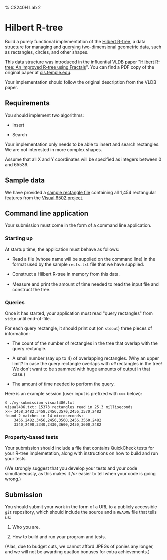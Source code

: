 % CS240H Lab 2

# Hilbert R-tree

Build a purely functional implementation of the
[Hilbert R-tree](http://en.wikipedia.org/wiki/Hilbert_R-tree), a data
structure for managing and querying two-dimensional geometric data,
such as rectangles, circles, and other shapes.

This data structure was introduced in the influential VLDB paper
"[Hilbert R-tree: An Improved R-tree using Fractals](http://scholar.google.com/scholar?q=Hilbert+R-tree+an+improved+r-tree+using+fractals)". You
can find a PDF copy of the original paper at
[cis.temple.edu](http://www.cis.temple.edu/~vasilis/Courses/CIS750/Papers/HilbertRtree-Kamel.pdf).

Your implementation should follow the original description from the
VLDB paper.

## Requirements

You should implement two algorithms:

* Insert

* Search

Your implementation only needs to be able to insert and search
rectangles.  We are not interested in more complex shapes.

Assume that all X and Y coordinates will be specified as integers
between 0 and 65536.


## Sample data

We have provided a [sample rectangle file](rects.txt) containing all
1,454 rectangular features from the
[Visual 6502 project](http://visual6502.org/).


## Command line application

Your submission must come in the form of a command line application.

### Starting up

At startup time, the application must behave as follows:

* Read a file (whose name will be supplied on the command line) in the
  format used by the sample `rects.txt` file that we have supplied.

* Construct a Hilbert R-tree in memory from this data.

* Measure and print the amount of time needed to read the input file
  and construct the tree.

### Queries

Once it has started, your application must read "query rectangles"
from `stdin` until end-of-file.

For each query rectangle, it should print out (on `stdout`) three
pieces of information:
  
* The count of the number of rectangles in the tree that overlap with
  the query rectangle.
  
* A small number (say up to 4) of overlapping rectangles.  (Why an
  upper limit? In case the query rectangle overlaps with *all*
  rectangles in the tree!  We don't want to be spammed with huge
  amounts of output in that case.)

* The amount of time needed to perform the query.

Here is an example session (user input is prefixed with `>>>` below):

~~~~
$ ./my-submission visual486.txt
visual486.txt: 15373 rectangles read in 25.3 milliseconds
>>> 3458,2482,3458,2456,3570,2456,3570,2482
found 2 matches in 14 microseconds:
    3456,2482,3456,2456,3560,2456,3560,2482
    3340,2490,3340,2430,3600,2430,3600,2482
~~~~


### Property-based tests

Your submission should include a file that contains QuickCheck tests
for your R-tree implemetation, along with instructions on how to build
and run your tests.

(We strongly suggest that you develop your tests and your code
simultaneously, as this makes it *far* easier to tell when your code
is going wrong.)


## Submission

You should submit your work in the form of a URL to a publicly
accessible `git` repository, which should include the source and a
`README` file that tells us:

1. Who you are.

1. How to build and run your program and tests.

(Alas, due to budget cuts, we cannot afford JPEGs of ponies any
longer, and we will not be awarding quatloo bonuses for extra
achievements.)
